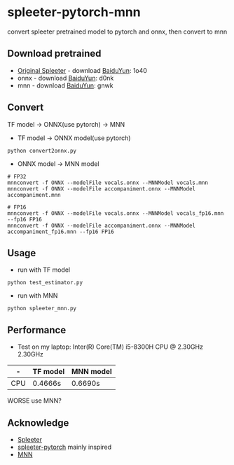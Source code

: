 # spleeter-pytorch-mnn
convert spleeter pretrained model to pytorch and onnx, then convert to mnn

## Download pretrained
* [Original Spleeter](https://github.com/deezer/spleeter) - download [BaiduYun](https://pan.baidu.com/s/1i682L1AM9WAKjRMml9y1Ig): 1o40
* onnx -  download [BaiduYun](https://pan.baidu.com/s/1R62HIx6-PHqzqvPsiary4A): d0nk
* mnn -  download [BaiduYun](https://pan.baidu.com/s/1uFVY-AiyfDxXB1szLogVDg): gnwk

## Convert
TF model → ONNX(use pytorch) → MNN
* TF model → ONNX model(use pytorch)
```shell
python convert2onnx.py
```
* ONNX model → MNN model
```shell
# FP32
mnnconvert -f ONNX --modelFile vocals.onnx --MNNModel vocals.mnn
mnnconvert -f ONNX --modelFile accompaniment.onnx --MNNModel accompaniment.mnn

# FP16
mnnconvert -f ONNX --modelFile vocals.onnx --MNNModel vocals_fp16.mnn --fp16 FP16
mnnconvert -f ONNX --modelFile accompaniment.onnx --MNNModel accompaniment_fp16.mnn --fp16 FP16
```

## Usage
* run with TF model
```shell
python test_estimator.py
```
* run with MNN
```shell
python spleeter_mnn.py
```

## Performance
* Test on my laptop: Inter(R) Core(TM) i5-8300H CPU @ 2.30GHz 2.30GHz

|   -  |   TF model  |   MNN model  |
| --- | ---------   |  ---------   |
| CPU |    0.4666s  |  0.6690s     |

WORSE use MNN?

## Acknowledge
* [Spleeter](https://github.com/deezer/spleeter)
* [spleeter-pytorch](https://github.com/tuan3w/spleeter-pytorch) mainly inspired
* [MNN](https://www.yuque.com/mnn)
